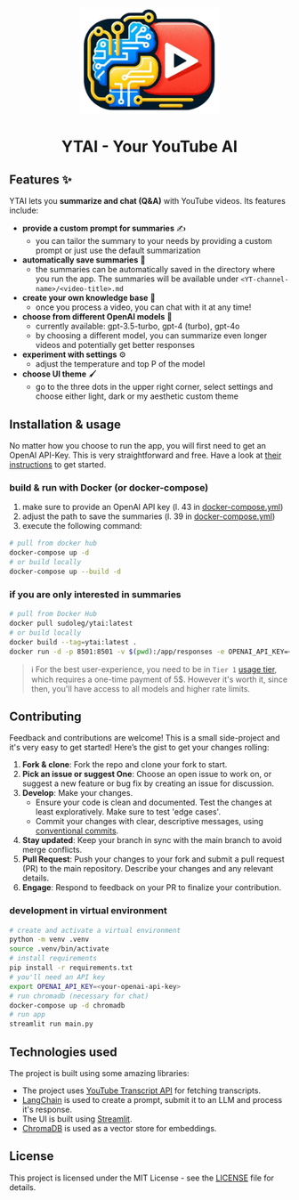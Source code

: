 <p align="center">
  <img src=".assets/yt-summarizer-logo.png" alt="Logo" width="250">
</p>

<h1 align="center">YTAI - Your YouTube AI</h1>

## Features :sparkles:

YTAI lets you **summarize and chat (Q&A)** with YouTube videos. Its features include:

- **provide a custom prompt for summaries** :writing_hand:
  - you can tailor the summary to your needs by providing a custom prompt or just use the default summarization
- **automatically save summaries** :open_file_folder:
  - the summaries can be automatically saved in the directory where you run the app. The summaries will be available under `<YT-channel-name>/<video-title>.md`
- **create your own knowledge base**  :floppy_disk:
  - once you process a video, you can chat with it at any time!
- **choose from different OpenAI models** :robot:
  - currently available: gpt-3.5-turbo, gpt-4 (turbo), gpt-4o
  - by choosing a different model, you can summarize even longer videos and potentially get better responses
- **experiment with settings** :gear:
  - adjust the temperature and top P of the model
- **choose UI theme** :paintbrush:
  - go to the three dots in the upper right corner, select settings and choose either light, dark or my aesthetic custom theme

## Installation & usage

No matter how you choose to run the app, you will first need to get an OpenAI API-Key. This is very straightforward and free. Have a look at [their instructions](https://platform.openai.com/docs/quickstart/account-setup) to get started.  

### build & run with Docker (or docker-compose)

1. make sure to provide an OpenAI API key (l. 43 in [docker-compose.yml](docker-compose.yml))
2. adjust the path to save the summaries (l. 39 in [docker-compose.yml](docker-compose.yml))
3. execute the following command:

```bash
# pull from docker hub
docker-compose up -d
# or build locally
docker-compose up --build -d
```

### if you are only interested in summaries

```bash
# pull from Docker Hub
docker pull sudoleg/ytai:latest
# or build locally
docker build --tag=ytai:latest .
docker run -d -p 8501:8501 -v $(pwd):/app/responses -e OPENAI_API_KEY=<your-openai-api-key> --name yt-summarizer sudoleg/ytai:latest
```

> :information_source: For the best user-experience, you need to be in `Tier 1` [usage tier](https://platform.openai.com/docs/guides/rate-limits/usage-tiers), which requires a one-time payment of 5$. However it's worth it, since then, you'll have access to all models and higher rate limits.

## Contributing

Feedback and contributions are welcome! This is a small side-project and it's very easy to get started! Here’s the gist to get your changes rolling:

1. **Fork & clone**: Fork the repo and clone your fork to start.
2. **Pick an issue or suggest One**: Choose an open issue to work on, or suggest a new feature or bug fix by creating an issue for discussion.
3. **Develop**: Make your changes.
   - Ensure your code is clean and documented. Test the changes at least exploratively. Make sure to test 'edge cases'.
   - Commit your changes with clear, descriptive messages, using [conventional commits](https://www.conventionalcommits.org/en/v1.0.0/).
4. **Stay updated**: Keep your branch in sync with the main branch to avoid merge conflicts.
5. **Pull Request**: Push your changes to your fork and submit a pull request (PR) to the main repository. Describe your changes and any relevant details.
6. **Engage**: Respond to feedback on your PR to finalize your contribution.

### development in virtual environment

```bash
# create and activate a virtual environment
python -m venv .venv
source .venv/bin/activate
# install requirements
pip install -r requirements.txt
# you'll need an API key
export OPENAI_API_KEY=<your-openai-api-key>
# run chromadb (necessary for chat)
docker-compose up -d chromadb
# run app
streamlit run main.py
```

## Technologies used

The project is built using some amazing libraries:

- The project uses [YouTube Transcript API](https://github.com/jdepoix/youtube-transcript-api) for fetching transcripts.
- [LangChain](https://github.com/langchain-ai/langchain) is used to create a prompt, submit it to an LLM and process it's response.
- The UI is built using [Streamlit](https://github.com/streamlit/streamlit).
- [ChromaDB](https://docs.trychroma.com/) is used as a vector store for embeddings.

## License

This project is licensed under the MIT License - see the [LICENSE](./LICENSE) file for details.
